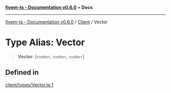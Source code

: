 [**fivem-ts - Documentation v0.6.0**](../../../README.md) • **Docs**

***

[fivem-ts - Documentation v0.6.0](../../../README.md) / [Client](../README.md) / Vector

# Type Alias: Vector

> **Vector**: [`number`, `number`, `number`]

## Defined in

[client/types/Vector.ts:1](https://github.com/Purpose-Dev/fivem-ts/blob/main/src/client/types/Vector.ts#L1)
